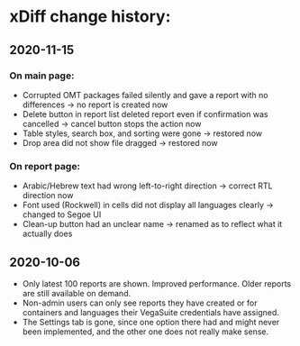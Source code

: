 # xDiff change history: 

## 2020-11-15

### On main page:
* Corrupted OMT packages failed silently and gave a report with no differences -> no report is created now
* Delete button in report list deleted report even if confirmation was cancelled -> cancel button stops the action now
* Table styles, search box, and sorting were gone -> restored now
* Drop area did not show file dragged -> restored now

### On report page:
* Arabic/Hebrew text had wrong left-to-right direction -> correct RTL direction now
* Font used (Rockwell) in cells did not display all languages clearly -> changed to Segoe UI
* Clean-up button had an unclear name -> renamed as to reflect what it actually does

## 2020-10-06
* Only latest 100 reports are shown. Improved performance. Older reports are still available on demand.
* Non-admin users can only see reports they have created or for containers and languages their VegaSuite credentials have assigned.
* The Settings tab is gone, since one option there had and might never been implemented, and the other one does not really make sense.
